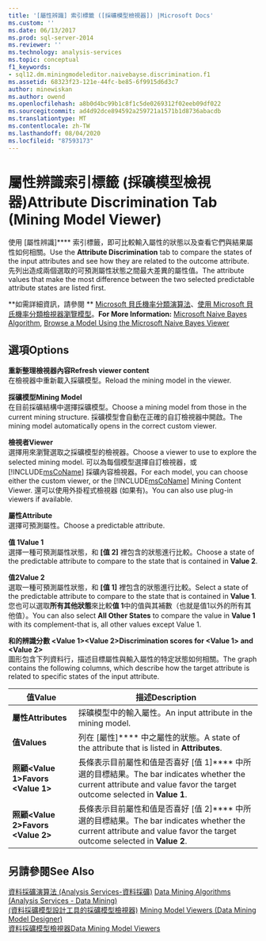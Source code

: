```yaml
---
title: '[屬性辨識] 索引標籤 ([採礦模型檢視器]) |Microsoft Docs'
ms.custom: ''
ms.date: 06/13/2017
ms.prod: sql-server-2014
ms.reviewer: ''
ms.technology: analysis-services
ms.topic: conceptual
f1_keywords:
- sql12.dm.miningmodeleditor.naivebayse.discrimination.f1
ms.assetid: 68323f23-121e-44fc-be85-6f9915d6d3c7
author: minewiskan
ms.author: owend
ms.openlocfilehash: a8b0d4bc99b1c8f1c5de0269312f02eeb09df022
ms.sourcegitcommit: ad4d92dce894592a259721a1571b1d8736abacdb
ms.translationtype: MT
ms.contentlocale: zh-TW
ms.lasthandoff: 08/04/2020
ms.locfileid: "87593173"
---
```

# <a name="attribute-discrimination-tab-mining-model-viewer"></a><span data-ttu-id="54817-102">屬性辨識索引標籤 (採礦模型檢視器)</span><span class="sxs-lookup"><span data-stu-id="54817-102">Attribute Discrimination Tab (Mining Model Viewer)</span></span>
  <span data-ttu-id="54817-103">使用 [屬性辨識]\*\*\*\* 索引標籤，即可比較輸入屬性的狀態以及查看它們與結果屬性如何相關。</span><span class="sxs-lookup"><span data-stu-id="54817-103">Use the **Attribute Discrimination** tab to compare the states of the input attributes and see how they are related to the outcome attribute.</span></span> <span data-ttu-id="54817-104">先列出造成兩個選取的可預測屬性狀態之間最大差異的屬性值。</span><span class="sxs-lookup"><span data-stu-id="54817-104">The attribute values that make the most difference between the two selected predictable attribute states are listed first.</span></span>  
  
 <span data-ttu-id="54817-105">\*\*如需詳細資訊，請參閱 \*\* [Microsoft 貝氏機率分類演算法](data-mining/microsoft-naive-bayes-algorithm.md)、[使用 Microsoft 貝氏機率分類檢視器瀏覽模型](data-mining/browse-a-model-using-the-microsoft-naive-bayes-viewer.md)。</span><span class="sxs-lookup"><span data-stu-id="54817-105">**For More Information:** [Microsoft Naive Bayes Algorithm](data-mining/microsoft-naive-bayes-algorithm.md), [Browse a Model Using the Microsoft Naive Bayes Viewer](data-mining/browse-a-model-using-the-microsoft-naive-bayes-viewer.md)</span></span>  
  
## <a name="options"></a><span data-ttu-id="54817-106">選項</span><span class="sxs-lookup"><span data-stu-id="54817-106">Options</span></span>  
 <span data-ttu-id="54817-107">**重新整理檢視器內容**</span><span class="sxs-lookup"><span data-stu-id="54817-107">**Refresh viewer content**</span></span>  
 <span data-ttu-id="54817-108">在檢視器中重新載入採礦模型。</span><span class="sxs-lookup"><span data-stu-id="54817-108">Reload the mining model in the viewer.</span></span>  
  
 <span data-ttu-id="54817-109">**採礦模型**</span><span class="sxs-lookup"><span data-stu-id="54817-109">**Mining Model**</span></span>  
 <span data-ttu-id="54817-110">在目前採礦結構中選擇採礦模型。</span><span class="sxs-lookup"><span data-stu-id="54817-110">Choose a mining model from those in the current mining structure.</span></span> <span data-ttu-id="54817-111">採礦模型會自動在正確的自訂檢視器中開啟。</span><span class="sxs-lookup"><span data-stu-id="54817-111">The mining model automatically opens in the correct custom viewer.</span></span>  
  
 <span data-ttu-id="54817-112">**檢視者**</span><span class="sxs-lookup"><span data-stu-id="54817-112">**Viewer**</span></span>  
 <span data-ttu-id="54817-113">選擇用來瀏覽選取之採礦模型的檢視器。</span><span class="sxs-lookup"><span data-stu-id="54817-113">Choose a viewer to use to explore the selected mining model.</span></span> <span data-ttu-id="54817-114">可以為每個模型選擇自訂檢視器，或 [!INCLUDE[msCoName](../includes/msconame-md.md)] 採礦內容檢視器。</span><span class="sxs-lookup"><span data-stu-id="54817-114">For each model, you can choose either the custom viewer, or the [!INCLUDE[msCoName](../includes/msconame-md.md)] Mining Content Viewer.</span></span> <span data-ttu-id="54817-115">還可以使用外掛程式檢視器 (如果有)。</span><span class="sxs-lookup"><span data-stu-id="54817-115">You can also use plug-in viewers if available.</span></span>  
  
 <span data-ttu-id="54817-116">**屬性**</span><span class="sxs-lookup"><span data-stu-id="54817-116">**Attribute**</span></span>  
 <span data-ttu-id="54817-117">選擇可預測屬性。</span><span class="sxs-lookup"><span data-stu-id="54817-117">Choose a predictable attribute.</span></span>  
  
 <span data-ttu-id="54817-118">**值 1**</span><span class="sxs-lookup"><span data-stu-id="54817-118">**Value 1**</span></span>  
 <span data-ttu-id="54817-119">選擇一種可預測屬性狀態，和 **[值 2]** 裡包含的狀態進行比較。</span><span class="sxs-lookup"><span data-stu-id="54817-119">Choose a state of the predictable attribute to compare to the state that is contained in **Value 2**.</span></span>  
  
 <span data-ttu-id="54817-120">**值2**</span><span class="sxs-lookup"><span data-stu-id="54817-120">**Value 2**</span></span>  
 <span data-ttu-id="54817-121">選取一種可預測屬性狀態，和 **[值 1]** 裡包含的狀態進行比較。</span><span class="sxs-lookup"><span data-stu-id="54817-121">Select a state of the predictable attribute to compare to the state that is contained in **Value 1**.</span></span> <span data-ttu-id="54817-122">您也可以選取**所有其他狀態**來比較**值 1**中的值與其補數（也就是值1以外的所有其他值）。</span><span class="sxs-lookup"><span data-stu-id="54817-122">You can also select **All Other States** to compare the value in **Value 1** with its complement-that is, all other values except Value 1.</span></span>  
  
 <span data-ttu-id="54817-123">**和的辨識分數 \<Value 1>\<Value 2>**</span><span class="sxs-lookup"><span data-stu-id="54817-123">**Discrimination scores for \<Value 1> and \<Value 2>**</span></span>  
 <span data-ttu-id="54817-124">圖形包含下列資料行，描述目標屬性與輸入屬性的特定狀態如何相關。</span><span class="sxs-lookup"><span data-stu-id="54817-124">The graph contains the following columns, which describe how the target attribute is related to specific states of the input attribute.</span></span>  
  
|<span data-ttu-id="54817-125">值</span><span class="sxs-lookup"><span data-stu-id="54817-125">Value</span></span>|<span data-ttu-id="54817-126">描述</span><span class="sxs-lookup"><span data-stu-id="54817-126">Description</span></span>|  
|-----------|-----------------|  
|<span data-ttu-id="54817-127">**屬性**</span><span class="sxs-lookup"><span data-stu-id="54817-127">**Attributes**</span></span>|<span data-ttu-id="54817-128">採礦模型中的輸入屬性。</span><span class="sxs-lookup"><span data-stu-id="54817-128">An input attribute in the mining model.</span></span>|  
|<span data-ttu-id="54817-129">**值**</span><span class="sxs-lookup"><span data-stu-id="54817-129">**Values**</span></span>|<span data-ttu-id="54817-130">列在 [屬性]\*\*\*\* 中之屬性的狀態。</span><span class="sxs-lookup"><span data-stu-id="54817-130">A state of the attribute that is listed in **Attributes**.</span></span>|  
|<span data-ttu-id="54817-131">**照顧\<Value 1>**</span><span class="sxs-lookup"><span data-stu-id="54817-131">**Favors \<Value 1>**</span></span>|<span data-ttu-id="54817-132">長條表示目前屬性和值是否喜好 [值 1]\*\*\*\* 中所選的目標結果。</span><span class="sxs-lookup"><span data-stu-id="54817-132">The bar indicates whether the current attribute and value favor the target outcome selected in **Value 1**.</span></span>|  
|<span data-ttu-id="54817-133">**照顧\<Value 2>**</span><span class="sxs-lookup"><span data-stu-id="54817-133">**Favors \<Value 2>**</span></span>|<span data-ttu-id="54817-134">長條表示目前屬性和值是否喜好 [值 2]\*\*\*\* 中所選的目標結果。</span><span class="sxs-lookup"><span data-stu-id="54817-134">The bar indicates whether the current attribute and value favor the target outcome selected in **Value 2**.</span></span>|  
  
## <a name="see-also"></a><span data-ttu-id="54817-135">另請參閱</span><span class="sxs-lookup"><span data-stu-id="54817-135">See Also</span></span>  
 <span data-ttu-id="54817-136">[資料採礦演算法 &#40;Analysis Services-資料採礦&#41;](data-mining/data-mining-algorithms-analysis-services-data-mining.md) </span><span class="sxs-lookup"><span data-stu-id="54817-136">[Data Mining Algorithms &#40;Analysis Services - Data Mining&#41;](data-mining/data-mining-algorithms-analysis-services-data-mining.md) </span></span>  
 <span data-ttu-id="54817-137">[&#40;資料採礦模型設計工具的採礦模型檢視器&#41;](mining-model-viewers-data-mining-model-designer.md) </span><span class="sxs-lookup"><span data-stu-id="54817-137">[Mining Model Viewers &#40;Data Mining Model Designer&#41;](mining-model-viewers-data-mining-model-designer.md) </span></span>  
 [<span data-ttu-id="54817-138">資料採礦模型檢視器</span><span class="sxs-lookup"><span data-stu-id="54817-138">Data Mining Model Viewers</span></span>](data-mining/data-mining-model-viewers.md)  
  
  
